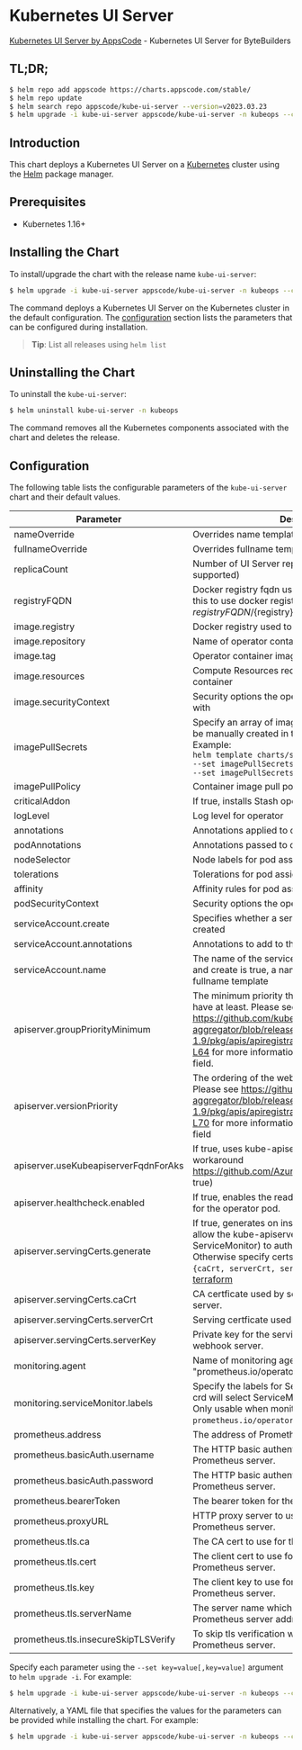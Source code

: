 # Kubernetes UI Server

[Kubernetes UI Server by AppsCode](https://github.com/kubeops/ui-server) - Kubernetes UI Server for ByteBuilders

## TL;DR;

```bash
$ helm repo add appscode https://charts.appscode.com/stable/
$ helm repo update
$ helm search repo appscode/kube-ui-server --version=v2023.03.23
$ helm upgrade -i kube-ui-server appscode/kube-ui-server -n kubeops --create-namespace --version=v2023.03.23
```

## Introduction

This chart deploys a Kubernetes UI Server on a [Kubernetes](http://kubernetes.io) cluster using the [Helm](https://helm.sh) package manager.

## Prerequisites

- Kubernetes 1.16+

## Installing the Chart

To install/upgrade the chart with the release name `kube-ui-server`:

```bash
$ helm upgrade -i kube-ui-server appscode/kube-ui-server -n kubeops --create-namespace --version=v2023.03.23
```

The command deploys a Kubernetes UI Server on the Kubernetes cluster in the default configuration. The [configuration](#configuration) section lists the parameters that can be configured during installation.

> **Tip**: List all releases using `helm list`

## Uninstalling the Chart

To uninstall the `kube-ui-server`:

```bash
$ helm uninstall kube-ui-server -n kubeops
```

The command removes all the Kubernetes components associated with the chart and deletes the release.

## Configuration

The following table lists the configurable parameters of the `kube-ui-server` chart and their default values.

|              Parameter               |                                                                                                                                                                         Description                                                                                                                                                                          |               Default               |
|--------------------------------------|--------------------------------------------------------------------------------------------------------------------------------------------------------------------------------------------------------------------------------------------------------------------------------------------------------------------------------------------------------------|-------------------------------------|
| nameOverride                         | Overrides name template                                                                                                                                                                                                                                                                                                                                      | <code>""</code>                     |
| fullnameOverride                     | Overrides fullname template                                                                                                                                                                                                                                                                                                                                  | <code>""</code>                     |
| replicaCount                         | Number of UI Server replicas to create (only 1 is supported)                                                                                                                                                                                                                                                                                                 | <code>1</code>                      |
| registryFQDN                         | Docker registry fqdn used to pull docker images Set this to use docker registry hosted at ${registryFQDN}/${registry}/${image}                                                                                                                                                                                                                               | <code>ghcr.io</code>                |
| image.registry                       | Docker registry used to pull operator image                                                                                                                                                                                                                                                                                                                  | <code>appscode</code>               |
| image.repository                     | Name of operator container image                                                                                                                                                                                                                                                                                                                             | <code>kube-ui-server</code>         |
| image.tag                            | Operator container image tag                                                                                                                                                                                                                                                                                                                                 | <code>""</code>                     |
| image.resources                      | Compute Resources required by the operator container                                                                                                                                                                                                                                                                                                         | <code>{}</code>                     |
| image.securityContext                | Security options the operator container should run with                                                                                                                                                                                                                                                                                                      | <code>{}</code>                     |
| imagePullSecrets                     | Specify an array of imagePullSecrets. Secrets must be manually created in the namespace. <br> Example: <br> `helm template charts/stash \` <br> `--set imagePullSecrets[0].name=sec0 \` <br> `--set imagePullSecrets[1].name=sec1`                                                                                                                           | <code>[]</code>                     |
| imagePullPolicy                      | Container image pull policy                                                                                                                                                                                                                                                                                                                                  | <code>Always</code>                 |
| criticalAddon                        | If true, installs Stash operator as critical addon                                                                                                                                                                                                                                                                                                           | <code>false</code>                  |
| logLevel                             | Log level for operator                                                                                                                                                                                                                                                                                                                                       | <code>3</code>                      |
| annotations                          | Annotations applied to operator deployment                                                                                                                                                                                                                                                                                                                   | <code>{}</code>                     |
| podAnnotations                       | Annotations passed to operator pod(s).                                                                                                                                                                                                                                                                                                                       | <code>{}</code>                     |
| nodeSelector                         | Node labels for pod assignment                                                                                                                                                                                                                                                                                                                               | <code>{}</code>                     |
| tolerations                          | Tolerations for pod assignment                                                                                                                                                                                                                                                                                                                               | <code>[]</code>                     |
| affinity                             | Affinity rules for pod assignment                                                                                                                                                                                                                                                                                                                            | <code>{}</code>                     |
| podSecurityContext                   | Security options the operator pod should run with.                                                                                                                                                                                                                                                                                                           | <code>{"fsGroup":65535}</code>      |
| serviceAccount.create                | Specifies whether a service account should be created                                                                                                                                                                                                                                                                                                        | <code>true</code>                   |
| serviceAccount.annotations           | Annotations to add to the service account                                                                                                                                                                                                                                                                                                                    | <code>{}</code>                     |
| serviceAccount.name                  | The name of the service account to use. If not set and create is true, a name is generated using the fullname template                                                                                                                                                                                                                                       | <code></code>                       |
| apiserver.groupPriorityMinimum       | The minimum priority the webhook api group should have at least. Please see https://github.com/kubernetes/kube-aggregator/blob/release-1.9/pkg/apis/apiregistration/v1beta1/types.go#L58-L64 for more information on proper values of this field.                                                                                                            | <code>10000</code>                  |
| apiserver.versionPriority            | The ordering of the webhook api inside of the group. Please see https://github.com/kubernetes/kube-aggregator/blob/release-1.9/pkg/apis/apiregistration/v1beta1/types.go#L66-L70 for more information on proper values of this field                                                                                                                         | <code>15</code>                     |
| apiserver.useKubeapiserverFqdnForAks | If true, uses kube-apiserver FQDN for AKS cluster to workaround https://github.com/Azure/AKS/issues/522 (default true)                                                                                                                                                                                                                                       | <code>true</code>                   |
| apiserver.healthcheck.enabled        | If true, enables the readiness and liveliness probes for the operator pod.                                                                                                                                                                                                                                                                                   | <code>false</code>                  |
| apiserver.servingCerts.generate      | If true, generates on install/upgrade the certs that allow the kube-apiserver (and potentially ServiceMonitor) to authenticate operators pods. Otherwise specify certs in `apiserver.servingCerts.{caCrt, serverCrt, serverKey}`. See also: [example terraform](https://github.com/kubeops/installer/blob/master/charts/kube-ui-server/example-terraform.tf) | <code>true</code>                   |
| apiserver.servingCerts.caCrt         | CA certficate used by serving certificate of webhook server.                                                                                                                                                                                                                                                                                                 | <code>""</code>                     |
| apiserver.servingCerts.serverCrt     | Serving certficate used by webhook server.                                                                                                                                                                                                                                                                                                                   | <code>""</code>                     |
| apiserver.servingCerts.serverKey     | Private key for the serving certificate used by webhook server.                                                                                                                                                                                                                                                                                              | <code>""</code>                     |
| monitoring.agent                     | Name of monitoring agent (one of "prometheus.io", "prometheus.io/operator", "prometheus.io/builtin")                                                                                                                                                                                                                                                         | <code>prometheus.io/operator</code> |
| monitoring.serviceMonitor.labels     | Specify the labels for ServiceMonitor. Prometheus crd will select ServiceMonitor using these labels. Only usable when monitoring agent is `prometheus.io/operator`.                                                                                                                                                                                          | <code>{}</code>                     |
| prometheus.address                   | The address of Prometheus server.                                                                                                                                                                                                                                                                                                                            | <code>""</code>                     |
| prometheus.basicAuth.username        | The HTTP basic authentication username for the Prometheus server.                                                                                                                                                                                                                                                                                            | <code>""</code>                     |
| prometheus.basicAuth.password        | The HTTP basic authentication password for the Prometheus server.                                                                                                                                                                                                                                                                                            | <code>""</code>                     |
| prometheus.bearerToken               | The bearer token for the Prometheus server.                                                                                                                                                                                                                                                                                                                  | <code>""</code>                     |
| prometheus.proxyURL                  | HTTP proxy server to use to connect to the Prometheus server.                                                                                                                                                                                                                                                                                                | <code>""</code>                     |
| prometheus.tls.ca                    | The CA cert to use for the Prometheus server.                                                                                                                                                                                                                                                                                                                | <code>""</code>                     |
| prometheus.tls.cert                  | The client cert to use for communicating with the Prometheus server.                                                                                                                                                                                                                                                                                         | <code>""</code>                     |
| prometheus.tls.key                   | The client key to use for communicating with the Prometheus server.                                                                                                                                                                                                                                                                                          | <code>""</code>                     |
| prometheus.tls.serverName            | The server name which will be used to verify the Prometheus server address.                                                                                                                                                                                                                                                                                  | <code>""</code>                     |
| prometheus.tls.insecureSkipTLSVerify | To skip tls verification when communicating with the Prometheus server.                                                                                                                                                                                                                                                                                      | <code>false</code>                  |


Specify each parameter using the `--set key=value[,key=value]` argument to `helm upgrade -i`. For example:

```bash
$ helm upgrade -i kube-ui-server appscode/kube-ui-server -n kubeops --create-namespace --version=v2023.03.23 --set replicaCount=1
```

Alternatively, a YAML file that specifies the values for the parameters can be provided while
installing the chart. For example:

```bash
$ helm upgrade -i kube-ui-server appscode/kube-ui-server -n kubeops --create-namespace --version=v2023.03.23 --values values.yaml
```
